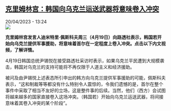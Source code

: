 <!--1681991103000-->
[克里姆林宫：韩国向乌克兰运送武器将意味卷入冲突](https://www.rfi.fr/cn/%E5%9B%BD%E9%99%85/20230420-%E5%85%8B%E9%87%8C%E5%A7%86%E6%9E%97%E5%AE%AB-%E9%9F%A9%E5%9B%BD%E5%90%91%E4%B9%8C%E5%85%8B%E5%85%B0%E8%BF%90%E9%80%81%E6%AD%A6%E5%99%A8%E5%B0%86%E6%84%8F%E5%91%B3%E5%8D%B7%E5%85%A5%E5%86%B2%E7%AA%81)
------

<div>20/04/2023 - 13:24</div><img src="https://s.rfi.fr/media/display/cdaed9fa-df6c-11ed-a229-005056bf30b7/w:1280/p:16x9/Capture-1549.JPG"><p><strong>克里姆林宫发言人迪米特里·佩斯科夫周三（4月19日）向路透社表示，韩国若开始向乌克兰提供军事援助，将意味着首尔在一定程度上卷入冲突。点击以下内文视频，了解详情。                    </strong></p><div><p>4月19日韩国总统尹锡悦在接受路透社采访时表示，如果乌克兰平民遭到大规模袭击，韩国对乌克兰的支持可能将不再仅限于人道主义和经济援助。</p><p>被问及由尹锡悦上述表态所引申出的韩方向乌克兰提供军事援助的可能，佩斯科夫表示，“这和制裁等等都没有什么特别令人震惊的，令我们遗憾的是，首尔在整个事件中采取了相当不友好的立场，这是整件事的后续。当然，他们（西方）会试图将越来越多的国家直接卷入这场冲突。（韩国若）开始向乌克兰运送武器，将间接意味着其卷入冲突的某个阶段”。</p><div data-selfpromo-newsletter></div><div data-selfpromo-app></div></div>
